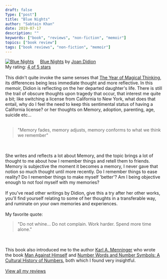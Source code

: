 ```yaml
---
draft: false
Type: ["post"]
title: "Blue Nights"
author: "Sabtain Khan"
date: 2019-07-17
description: ""
keywords: ["book", "reviews", "non-fiction", "memoir"]
topics: ["book review"]
tags: ["book reviews", "non-fiction", "memoir"]
---
```



<a href="https://www.goodreads.com/book/show/10252302-blue-nights" style="float: left; padding-right: 20px"><img border="0" alt="Blue Nights" src="https://i.gr-assets.com/images/S/compressed.photo.goodreads.com/books/1319148558l/10252302._SX98_.jpg" /></a><a href="https://www.goodreads.com/book/show/10252302-blue-nights">Blue Nights</a> by <a href="https://www.goodreads.com/author/show/238.Joan_Didion">Joan Didion</a><br/>
My rating: <a href="https://www.goodreads.com/review/show/2894463956">4 of 5 stars</a><br /><br />
This didn't quite invoke the same senses that <a href="https://www.goodreads.com/book/show/7815.The_Year_of_Magical_Thinking" title="The Year of Magical Thinking by Joan Didion" rel="nofollow">The Year of Magical Thinking</a>, its differences being less immediate thought and more reflective. In this memoir, Didion is reflecting on the her departed daughter's life. There is still the trail of obscure thoughts upon tragedy that occur, that interest me quite a bit; like switching a license from California to New York, what does that entail, why do I feel the need to keep this sentimental status of having a California license? or her thoughts on Memory, adoption, parenting, age, suicide etc...<br /><br /><blockquote>"Memory fades, memory adjusts, memory conforms to what we think we remember"</blockquote><br /><br />She writes and reflects a lot about Memory, and the topic brings a lot of thought to me about how I remember things and retell them to friends. Memory is subjective the moment it becomes a memory, I never gave that notion so much thought until more recently. Do I remember things to ease reality? Do I remember things to make myself 'better'? Am I being objective enough to not fool myself with my memories?<br /><br />If you've read other writings by Didion, give this a try after her other works, you'll find yourself relating to some of her thoughts in a transferable way, and ruminate on your own memories and experiences.<br /><br />My favorite quote:<br /><blockquote>"Do not whine... Do not complain. Work harder. Spend more time alone."</blockquote><br /><br />This book also introduced me to the author <a href="https://www.goodreads.com/author/show/1222827.Karl_A__Menninger" title="Karl A. Menninger" rel="nofollow">Karl A. Menninger</a> who wrote the book <a href="https://www.goodreads.com/book/show/427995.Man_Against_Himself" title="Man Against Himself by Karl A. Menninger" rel="nofollow">Man Against Himself</a> and <a href="https://www.goodreads.com/book/show/1598307.Number_Words_and_Number_Symbols_A_Cultural_History_of_Numbers" title="Number Words and Number Symbols A Cultural History of Numbers by Karl A. Menninger" rel="nofollow">Number Words and Number Symbols: A Cultural History of Numbers</a>, both which I found very insightful.
<br/><br/>
<a href="https://www.goodreads.com/review/list/19015356-sabtain-khan">View all my reviews</a>


